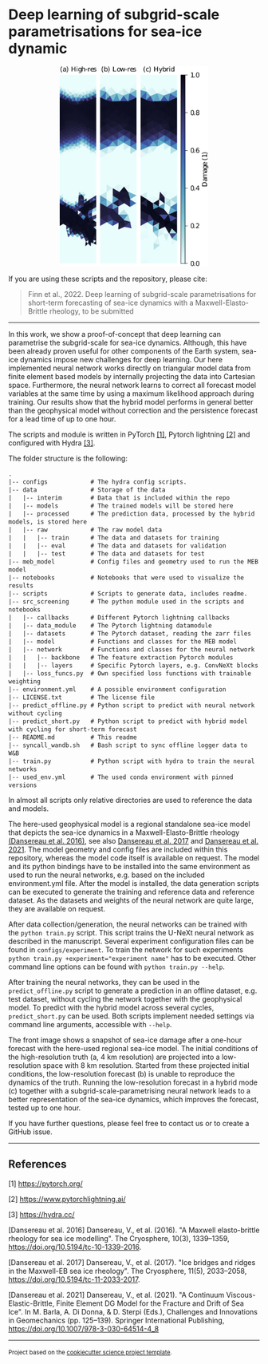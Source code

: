 Deep learning of subgrid-scale parametrisations for sea-ice dynamic
===================================================================

<div style="text-align: center;">
<img src="readme_image.png" height="400">
</div>

If you are using these scripts and the repository, please cite:

> Finn et al., 2022. Deep learning of subgrid-scale parametrisations for 
> short-term forecasting of sea-ice dynamics with a Maxwell-Elasto-Brittle 
> rheology, to be submitted
--------

In this work, we show a proof-of-concept that deep learning can parametrise the 
subgrid-scale for sea-ice dynamics. Although, this have been already proven 
useful for other components of the Earth system, sea-ice dynamics impose new 
challenges for deep learning. Our here implemented neural network works directly
on triangular model data from finite element based models by internally 
projecting the data into Cartesian space. Furthermore, the neural network learns
to correct all forecast model variables at the same time by using a maximum
likelihood approach during training. Our results show that the hybrid model
performs in general better than the geophysical model without correction and the
persistence forecast for a lead time of up to one hour. 

The scripts and module is written in PyTorch [[1]](#1), Pytorch lightning
[[2]](#2) and configured with Hydra [[3]](#3).

The folder structure is the following:
```
.
|-- configs            # The hydra config scripts.
|-- data               # Storage of the data
|   |-- interim        # Data that is included within the repo
|   |-- models         # The trained models will be stored here
|   |-- processed      # The prediction data, processed by the hybrid models, is stored here
|   |-- raw            # The raw model data
|   |   |-- train      # The data and datasets for training
|   |   |-- eval       # The data and datasets for validation
|   |   |-- test       # The data and datasets for test
|-- meb_model          # Config files and geometry used to run the MEB model 
|-- notebooks          # Notebooks that were used to visualize the results
|-- scripts            # Scripts to generate data, includes readme.
|-- src_screening      # The python module used in the scripts and notebooks
|   |-- callbacks      # Different Pytorch lightning callbacks
|   |-- data_module    # The Pytorch lightning datamodule
|   |-- datasets       # The Pytorch dataset, reading the zarr files
|   |-- model          # Functions and classes for the MEB model
|   |-- network        # Functions and classes for the neural network
|   |   |-- backbone   # The feature extraction Pytorch modules
|   |   |-- layers     # Specific Pytorch layers, e.g. ConvNeXt blocks
|   |-- loss_funcs.py  # Own specified loss functions with trainable weighting
|-- environment.yml    # A possible environment configuration
|-- LICENSE.txt        # The license file
|-- predict_offline.py # Python script to predict with neural network without cycling
|-- predict_short.py   # Python script to predict with hybrid model with cycling for short-term forecast
|-- README.md          # This readme
|-- syncall_wandb.sh   # Bash script to sync offline logger data to W&B
|-- train.py           # Python script with hydra to train the neural networks
|-- used_env.yml       # The used conda environment with pinned versions
```
In almost all scripts only relative directories are used to reference the 
data and models.

The here-used geophysical model is a regional standalone sea-ice model that 
depicts the sea-ice dynamics in a Maxwell-Elasto-Brittle rheology 
[(Dansereau et al. 2016)](#dansereau16), see also 
[Dansereau et al. 2017](#dansereau17) and [Dansereau et al. 2021](#dansereau21).
The model geometry and config files are included within this repository, 
whereas the model code itself is available on request. The model and its python 
bindings have to be installed into the same environment as used to run the 
neural networks, e.g. based on the included environment.yml file. After the
model is installed, the data generation scripts can be executed to generate the
training and reference data and reference dataset. As the datasets and weights
of the neural network are quite large, they are available on request.

After data collection/generation, the neural networks can be trained with the 
`python train.py` script. This script trains the U-NeXt neural network as 
described in the manuscript. Several experiment configuration files can be 
found in `configs/experiment`. To train the network for such experiments 
`python train.py +experiment="experiment name"` has to be executed. Other 
command line options can be found with `python train.py --help`.

After training the neural networks, they can be used in the `predict_offline.py` 
script to generate a prediction in an offline dataset, e.g. test dataset, 
without cycling the network together with the geophysical model. To predict with
the hybrid model across several cycles, `predict_short.py` can be used. Both
scripts implement needed settings via command line arguments, accessible with
`--help`. 

The front image shows a snapshot of sea-ice damage after a one-hour forecast 
with the here-used regional sea-ice model. The initial conditions of the 
high-resolution truth (a, 4 km resolution) are projected into a low-resolution 
space with 8 km resolution. Started from these projected initial conditions, the
low-resolution forecast (b) is unable to reproduce the dynamics of the truth.
Running the low-resolution forecast in a hybrid mode (c) together with a
subgrid-scale-parametrising neural network leads to a better representation of
the sea-ice dynamics, which improves the forecast, tested up to one hour.

If you have further questions, please feel free to contact us or to create a 
GitHub issue.

--------
## References
<a id="1">[1]</a> https://pytorch.org/

<a id="2">[2]</a> https://www.pytorchlightning.ai/

<a id="3">[3]</a> https://hydra.cc/

<a id="dansereau16">[Dansereau et al. 2016]</a> Dansereau, V., et al. (2016).
"A Maxwell elasto-brittle rheology for sea ice modelling". The Cryosphere,
10(3), 1339–1359, https://doi.org/10.5194/tc-10-1339-2016.

<a id="dansereau17">[Dansereau et al. 2017]</a> Dansereau, V., et al. (2017).
"Ice bridges and ridges in the Maxwell-EB sea ice rheology". The Cryosphere,
11(5), 2033–2058, https://doi.org/10.5194/tc-11-2033-2017.

<a id="dansereau21">[Dansereau et al. 2021]</a> Dansereau, V., et al. (2021).
"A Continuum Viscous-Elastic-Brittle, Finite Element DG Model for the Fracture 
and Drift of Sea Ice". In M. Barla, A. Di Donna, & D. Sterpi (Eds.), Challenges 
and Innovations in Geomechanics (pp. 125–139). Springer International 
Publishing, https://doi.org/10.1007/978-3-030-64514-4_8

--------
<p><small>Project based on the <a target="_blank" href="https://github.com/jbusecke/cookiecutter-science-project">cookiecutter science project template</a>.</small></p>

